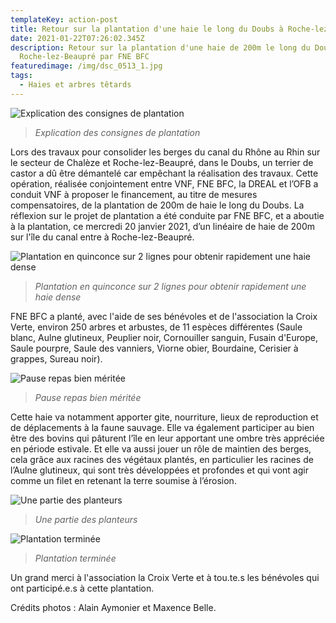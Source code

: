 ```yaml
---
templateKey: action-post
title: Retour sur la plantation d'une haie le long du Doubs à Roche-lez-Beaupré
date: 2021-01-22T07:26:02.345Z
description: Retour sur la plantation d'une haie de 200m le long du Doubs à
  Roche-lez-Beaupré par FNE BFC
featuredimage: /img/dsc_0513_1.jpg
tags:
  - Haies et arbres têtards
---
```

![Explication des consignes de plantation](/img/dsc_0509-2-.jpg#img-center "Explication des consignes de plantation")

> *Explication des consignes de plantation*

Lors des travaux pour consolider les berges du canal du Rhône au Rhin sur le secteur de Chalèze et Roche-lez-Beaupré, dans le Doubs, un terrier de castor a dû être démantelé car empêchant la réalisation des travaux. Cette opération, réalisée conjointement entre VNF, FNE BFC, la DREAL et l’OFB a conduit VNF à proposer le financement, au titre de mesures compensatoires, de la plantation de 200m de haie le long du Doubs. La réflexion sur le projet de plantation a été conduite par FNE BFC, et a aboutie à la plantation, ce mercredi 20 janvier 2021, d’un linéaire de haie de 200m sur l'île du canal entre à Roche-lez-Beaupré. 

![Plantation en quinconce sur 2 lignes pour obtenir rapidement une haie dense](/img/dsc_0513_1.jpg#center "Plantation en quinconce sur 2 lignes pour obtenir rapidement une haie dense")

> *Plantation en quinconce sur 2 lignes pour obtenir rapidement une haie dense*

FNE BFC a planté, avec l'aide de ses bénévoles et de l'association la Croix Verte, environ 250 arbres et arbustes, de 11 espèces différentes (Saule blanc, Aulne glutineux, Peuplier noir, Cornouiller sanguin, Fusain d'Europe, Saule pourpre, Saule des vanniers, Viorne obier, Bourdaine, Cerisier à grappes, Sureau noir).

![Pause repas bien méritée](/img/dsc_0516.jpg#center "Pause repas bien méritée")

> *Pause repas bien méritée*

Cette haie va notamment apporter gite, nourriture, lieux de reproduction et de déplacements à la faune sauvage. Elle va également participer au bien être des bovins qui pâturent l’île en leur apportant une ombre très appréciée en période estivale. Et elle va aussi jouer un rôle de maintien des berges, cela grâce aux racines des végétaux plantés, en particulier les racines de l’Aulne glutineux, qui sont très développées et profondes et qui vont agir comme un filet en retenant la terre soumise à l’érosion.

![Une partie des planteurs](/img/p1200639.jpg#center "Une partie des planteurs")

> *Une partie des planteurs*

![Plantation terminée](/img/p1200643.jpg#center "Plantation terminée")

> *Plantation terminée*

Un grand merci à l'association la Croix Verte et à tou.te.s les bénévoles qui ont participé.e.s à cette plantation.

Crédits photos : Alain Aymonier et Maxence Belle.